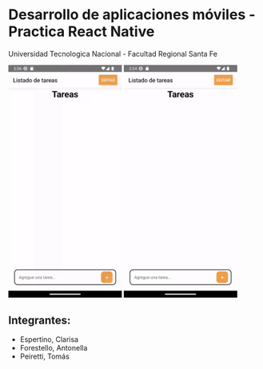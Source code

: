 # Desarrollo de aplicaciones móviles - Practica React Native
Universidad Tecnologica Nacional - Facultad Regional Santa Fe
<p float="middle">
    <img src="./assets/checkbox.gif" width="45%" height="45%">
    <img src="./assets/edicion.gif" width="45%" height="45%">
</p>
<h2>Integrantes:</h2>
<ul>
    <li>Espertino, Clarisa</li>
    <li>Forestello, Antonella</li>
    <li>Peiretti, Tomás</li>
</ul>
